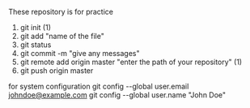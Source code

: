 These repository is for practice
1. git init (1)
2. git add "name of the file"
3. git status
4. git commit -m "give any messages"
5. git remote add origin master "enter the path of your repository" (1)
6. git push origin master

for system configuration
git config --global user.email johndoe@example.com
git config --global user.name "John Doe"
